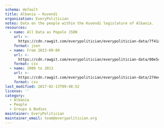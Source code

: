 ```yaml
---
schema: default
title: Albania — Kuvendi
organization: EveryPolitician
notes: Data on the people within the Kuvendi legislature of Albania.
resources:
  - name: All Data as Popolo JSON
    url: >-
      https://cdn.rawgit.com/everypolitician/everypolitician-data/7f41a2ef6319114da18a88b19daa68336ba30019/data/Albania/Assembly/ep-popolo-v1.0.json
    format: json
  - name: From 2013-09-09
    url: >-
      https://cdn.rawgit.com/everypolitician/everypolitician-data/00e54f0d3bc86be30c6ed05b52623fd5fbae64bd/data/Albania/Assembly/term-8.csv
    format: csv
  - name: 2009 to 2013
    url: >-
      https://cdn.rawgit.com/everypolitician/everypolitician-data/274e4bfe432e70479db2b257bbec7cd359f5fdb4/data/Albania/Assembly/term-7.csv
    format: csv
last_modified: 2017-02-13T09:48:52
license: ''
category:
  - Albania
  - People
  - Groups & Bodies
maintainer: EveryPolitician
maintainer_email: team@everypolitician.org
---
```

